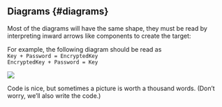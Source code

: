 ## Diagrams {#diagrams}

Most of the diagrams will have the same shape, they must be read by interpreting inward arrows like components to create the target:

For example, the following diagram should be read as  
```Key + Password = EncryptedKey```  
```EncryptedKey + Password = Key```  

![](../assets/encrypted_key.png)

Code is nice, but sometimes a picture is worth a thousand words. (Don’t worry, we’ll also write the code.)
